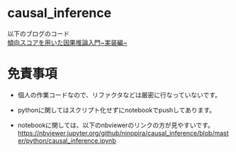 # causal_inference

以下のブログのコード  
[傾向スコアを用いた因果推論入門~実装編~](https://pira-nino.hatenablog.com/entry/casual_inference_implement)


# 免責事項
* 個人の作業コードなので、リファクタなどは厳密に行なっていないです。

* pythonに関してはスクリプト化せずにnotebookでpushしてあります。

* notebookに関しては、以下のnbviewerのリンクの方が見やすいです。
https://nbviewer.jupyter.org/github/ninopira/causal_inference/blob/master/python/causal_inference.ipynb
